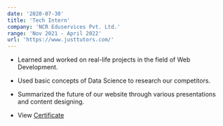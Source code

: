 ```yaml
---
date: '2020-07-30'
title: 'Tech Intern'
company: 'NCR Eduservices Pvt. Ltd.'
range: 'Nov 2021 - April 2022'
url: 'https://www.justtutors.com/'
---
```


- Learned and worked on real-life projects in the field of Web Development.
- Used basic concepts of Data Science to research our competitors.
- Summarized the future of our website through various presentations and content designing.

- View [Certificate](https://drive.google.com/file/d/1wEsJbGIjeoeNDinNQc_64dd5A7rQ9vkb/view?usp=sharing)